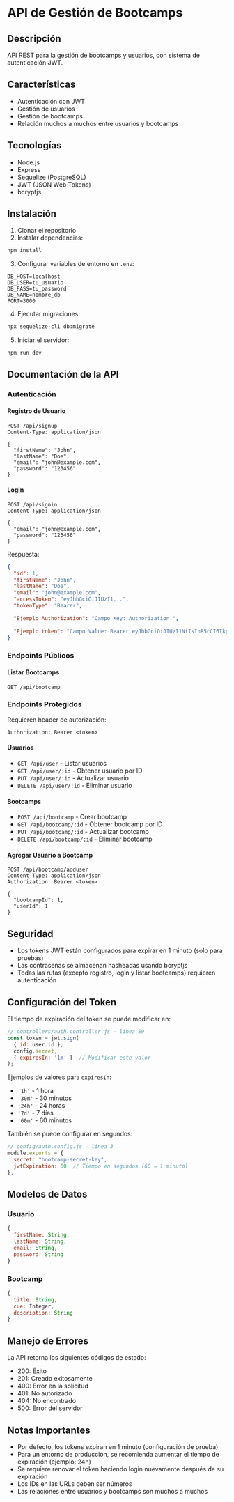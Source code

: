 # API de Gestión de Bootcamps

## Descripción
API REST para la gestión de bootcamps y usuarios, con sistema de autenticación JWT.

## Características
- Autenticación con JWT
- Gestión de usuarios
- Gestión de bootcamps
- Relación muchos a muchos entre usuarios y bootcamps

## Tecnologías
- Node.js
- Express
- Sequelize (PostgreSQL)
- JWT (JSON Web Tokens)
- bcryptjs

## Instalación
1. Clonar el repositorio
2. Instalar dependencias:
```bash
npm install
```
3. Configurar variables de entorno en `.env`:
```env
DB_HOST=localhost
DB_USER=tu_usuario
DB_PASS=tu_password
DB_NAME=nombre_db
PORT=3000
```
4. Ejecutar migraciones:
```bash
npx sequelize-cli db:migrate
```
5. Iniciar el servidor:
```bash
npm run dev
```

## Documentación de la API

### Autenticación

#### Registro de Usuario
```http
POST /api/signup
Content-Type: application/json

{
  "firstName": "John",
  "lastName": "Doe",
  "email": "john@example.com",
  "password": "123456"
}
```

#### Login
```http
POST /api/signin
Content-Type: application/json

{
  "email": "john@example.com",
  "password": "123456"
}
```
Respuesta:
```json
{
  "id": 1,
  "firstName": "John",
  "lastName": "Doe",
  "email": "john@example.com",
  "accessToken": "eyJhbGciOiJIUzI1...",
  "tokenType": "Bearer",

  "Ejemplo Authorization": "Campo Key: Authorization.",
  
  "Ejemplo token": "Campo Value: Bearer eyJhbGciOiJIUzI1NiIsInR5cCI6IkpXVCJ9.eyJpZCI6MSwiaWF0IjoxNzM3NjAwNDI1LCJleHAiOjE3Mzc2MDA0ODV9.aPQRbNErgYuO7S4Lw5UY_cy7ofwWtqKrAbcc00_JJ4Y"
}
```

### Endpoints Públicos

#### Listar Bootcamps
```http
GET /api/bootcamp
```

### Endpoints Protegidos
Requieren header de autorización:
```http
Authorization: Bearer <token>
```

#### Usuarios
- `GET /api/user` - Listar usuarios
- `GET /api/user/:id` - Obtener usuario por ID
- `PUT /api/user/:id` - Actualizar usuario
- `DELETE /api/user/:id` - Eliminar usuario

#### Bootcamps
- `POST /api/bootcamp` - Crear bootcamp
- `GET /api/bootcamp/:id` - Obtener bootcamp por ID
- `PUT /api/bootcamp/:id` - Actualizar bootcamp
- `DELETE /api/bootcamp/:id` - Eliminar bootcamp

#### Agregar Usuario a Bootcamp
```http
POST /api/bootcamp/adduser
Content-Type: application/json
Authorization: Bearer <token>

{
  "bootcampId": 1,
  "userId": 1
}
```

## Seguridad
- Los tokens JWT están configurados para expirar en 1 minuto (solo para pruebas)
- Las contraseñas se almacenan hasheadas usando bcryptjs
- Todas las rutas (excepto registro, login y listar bootcamps) requieren autenticación

## Configuración del Token
El tiempo de expiración del token se puede modificar en:
```javascript
// controllers/auth.controller.js - línea 89
const token = jwt.sign(
  { id: user.id },
  config.secret,
  { expiresIn: '1m' }  // Modificar este valor
);
```

Ejemplos de valores para `expiresIn`:
- `'1h'` - 1 hora
- `'30m'` - 30 minutos
- `'24h'` - 24 horas
- `'7d'` - 7 días
- `'60m'` - 60 minutos

También se puede configurar en segundos:
```javascript
// config/auth.config.js - línea 3
module.exports = {
  secret: "bootcamp-secret-key",
  jwtExpiration: 60  // Tiempo en segundos (60 = 1 minuto)
};
```

## Modelos de Datos

### Usuario
```javascript
{
  firstName: String,
  lastName: String,
  email: String,
  password: String
}
```

### Bootcamp
```javascript
{
  title: String,
  cue: Integer,
  description: String
}
```

## Manejo de Errores
La API retorna los siguientes códigos de estado:
- 200: Éxito
- 201: Creado exitosamente
- 400: Error en la solicitud
- 401: No autorizado
- 404: No encontrado
- 500: Error del servidor

## Notas Importantes
- Por defecto, los tokens expiran en 1 minuto (configuración de prueba)
- Para un entorno de producción, se recomienda aumentar el tiempo de expiración (ejemplo: 24h)
- Se requiere renovar el token haciendo login nuevamente después de su expiración
- Los IDs en las URLs deben ser números
- Las relaciones entre usuarios y bootcamps son muchos a muchos
